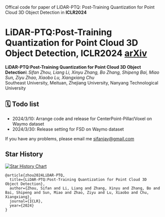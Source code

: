 Offical code for paper of LiDAR-PTQ: Post-Training Quantization for Point Cloud 3D Object Detection in **ICLR2024**

# LiDAR-PTQ:Post-Training Quantization for Point Cloud 3D Object Detection, ICLR2024 [arXiv](https://arxiv.org/abs/2401.15865)

**LiDAR-PTQ:Post-Training Quantization for Point Cloud 3D Object Detection**\ 
*Sifan Zhou, Liang Li, Xinyu Zhang, Bo Zhang, Shipeng Bai, Miao Sun, Ziyu Zhao, Xiaobo Lu, Xiangxiang Chu*\
Southeast University, Meituan, Zhejiang University, Nanyang Technological University 

## 🗓️ Todo list
-  2024/3/10: Arrange code and release for CenterPoint-Pillar/Voxel on Waymo dataset
-  2024/3/30: Release setting for FSD on Waymo dataset

If you have any problems, please email me sifanjay@gmail.com

## Star History
[![Star History Chart](https://api.star-history.com/svg?repos=StiphyJay/LiDAR-PTQ&type=Date)](https://star-history.com/#StiphyJay/LiDAR-PTQ&Date)

```
@article{zhou2024LiDAR-PTQ,
  title={LiDAR-PTQ:Post-Training Quantization for Point Cloud 3D Object Detection},
  author={Zhou, Sifan and Li, Liang and Zhang, Xinyu and Zhang, Bo and Bai, Shipeng and Sun, Miao and Zhao, Ziyu and Lu, Xiaobo and Chu, Xiangxiang},
  journal={ICLR},
  year={2024}
}
```
